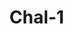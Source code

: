 # Chal-1
<!-- The goal for this challenge was to optimize the structure of the code to optimize the semantic form and structure of the code -->
